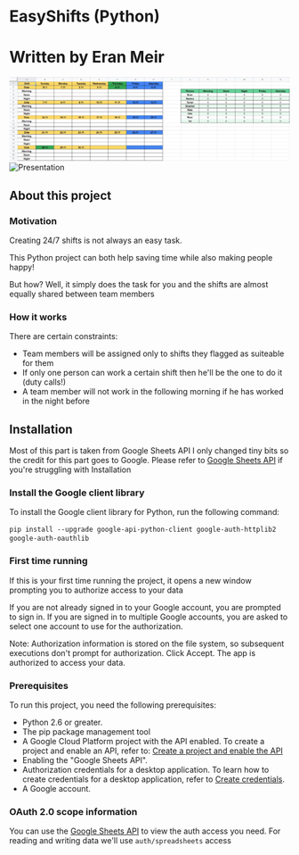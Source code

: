 #  EasyShifts (Python)
#  Written by Eran Meir    

![Empty](https://github.com/Eran-Meir/EasyShifts/blob/main/Empty.jpg)
![Presentation](https://github.com/Eran-Meir/EasyShifts/blob/main/EasyShifts.gif)

## About this project
### Motivation
Creating 24/7 shifts is not always an easy task.

This Python project can both help saving time while also making people happy!

But how? Well, it simply does the task for you and the shifts are almost equally shared between team members

### How it works
There are certain constraints:
- Team members will be assigned only to shifts they flagged as suiteable for them
- If only one person can work a certain shift then he'll be the one to do it (duty calls!)
- A team member will not work in the following morning if he has worked in the night before

## Installation
Most of this part is taken from Google Sheets API I only changed tiny bits so the credit for this part goes to Google.
Please refer to [Google Sheets API](https://developers.google.com/sheets/api/quickstart/python) if you're struggling with Installation

### Install the Google client library
To install the Google client library for Python, run the following command:
```
pip install --upgrade google-api-python-client google-auth-httplib2 google-auth-oauthlib
```

### First time running
If this is your first time running the project, it opens a new window prompting you to authorize access to your data

If you are not already signed in to your Google account, you are prompted to sign in. If you are signed in to multiple Google accounts, you are asked to select one account to use for the authorization.

Note: Authorization information is stored on the file system, so subsequent executions don't prompt for authorization.
Click Accept. The app is authorized to access your data.

### Prerequisites
To run this project, you need the following prerequisites:

- Python 2.6 or greater.
- The pip package management tool
- A Google Cloud Platform project with the API enabled. To create a project and enable an API, refer to: [Create a project and enable the API](https://developers.google.com/workspace/guides/create-project)
- Enabling the "Google Sheets API".
- Authorization credentials for a desktop application. To learn how to create credentials for a desktop application, refer to [Create credentials](https://developers.google.com/workspace/guides/create-credentials).
- A Google account.

### OAuth 2.0 scope information
You can use the [Google Sheets API](https://developers.google.com/sheets/api/guides/authorizing) to view the auth access you need.
For reading and writing data we'll use ```auth/spreadsheets``` access
